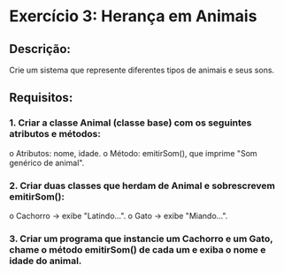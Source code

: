 # Exercício 3: Herança em Animais

## Descrição:

Crie um sistema que represente diferentes tipos de animais e seus sons.

## Requisitos:

### 1. Criar a classe Animal (classe base) com os seguintes atributos e métodos:

o Atributos: nome, idade.
o Método: emitirSom(), que imprime "Som genérico de animal".

### 2. Criar duas classes que herdam de Animal e sobrescrevem emitirSom():

o Cachorro → exibe "Latindo...".
o Gato → exibe "Miando...".

### 3. Criar um programa que instancie um Cachorro e um Gato, chame o método emitirSom() de cada um e exiba o nome e idade do animal.
